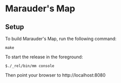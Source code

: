 Marauder's Map
==============

Setup
--------------------
To build Marauder's Map, run the following command:

	make

To start the release in the foreground:

	$./_rel/bin/mm console

Then point your browser to http://localhost:8080
